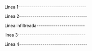 Linea 1-----------------------------------


Linea 2-----------------------------------



Linea infiltreada-------------------------



linea 3-----------------------------------



Linea 4-----------------------------------
